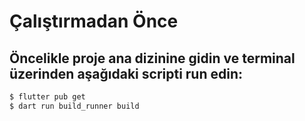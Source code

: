 # Çalıştırmadan Önce 

## Öncelikle proje ana dizinine gidin ve terminal üzerinden aşağıdaki scripti run edin:  
```bash
$ flutter pub get
$ dart run build_runner build
```
